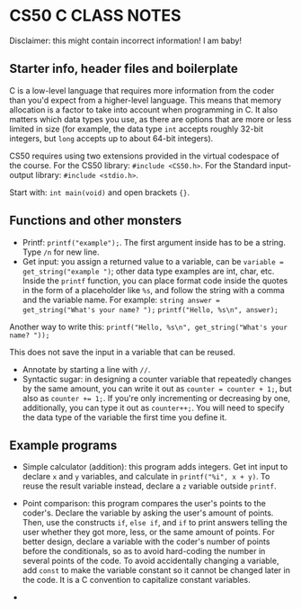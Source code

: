 # CS50 C CLASS NOTES

Disclaimer: this might contain incorrect information! I am baby!

## Starter info, header files and boilerplate

C is a low-level language that requires more information from the coder than you'd expect from a higher-level language. This means that memory allocation is a factor to take into account when programming in C. It also matters which data types you use, as there are options that are more or less limited in size (for example, the data type `int` accepts roughly 32-bit integers, but `long` accepts up to about 64-bit integers).

CS50 requires using two extensions provided in the virtual codespace of the course. For the CS50 library: `#include <CS50.h>`. For the Standard input-output library: `#include <stdio.h>`.

Start with: `int main(void)` and open brackets `{}`.

## Functions and other monsters

* Printf: `printf("example");`. The first argument inside has to be a string. Type `/n` for new line.
* Get input: you assign a returned value to a variable, can be `variable = get_string("example ")`; other data type examples are int, char, etc. Inside the `printf` function, you can place format code inside the quotes in the form of a placeholder like `%s`, and follow the string with a comma and the variable name. For example:
    `string answer = get_string("What's your name? ");`
    `printf("Hello, %s\n", answer);`

Another way to write this:
    `printf("Hello, %s\n", get_string("What's your name? "));`

This does not save the input in a variable that can be reused.

* Annotate by starting a line with `//`.
* Syntactic sugar: in designing a counter variable that repeatedly changes by the same amount, you can write it out as `counter = counter + 1;`, but also as `counter += 1;`. If you're only incrementing or decreasing by one, additionally, you can type it out as `counter++;`. You will need to specify the data type of the variable the first time you define it.

## Example programs

* Simple calculator (addition): this program adds integers. Get int input to declare `x` and `y` variables, and calculate in `printf("%i", x + y)`. To reuse the result variable instead, declare a `z` variable outside `printf`.

* Point comparison: this program compares the user's points to the coder's. Declare the variable by asking the user's amount of points. Then, use the constructs `if`, `else if`, and `if` to print answers telling the user whether they got more, less, or the same amount of points. For better design, declare a variable with the coder's number of points before the conditionals, so as to avoid hard-coding the number in several points of the code. To avoid accidentally changing a variable, add `const` to make the variable constant so it cannot be changed later in the code. It is a C convention to capitalize constant variables.

* 